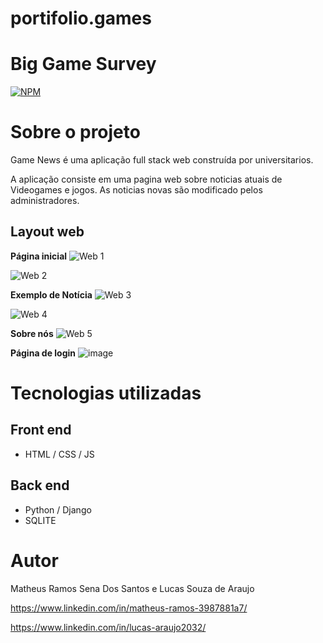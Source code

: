 # portifolio.games
# Big Game Survey 
[![NPM](https://img.shields.io/npm/l/react)](https://github.com/matheussena27/portifolio.games/blob/main/LICENSE) 

# Sobre o projeto

Game News é uma aplicação full stack web construída por universitarios.

A aplicação consiste em uma pagina web sobre noticias atuais de Videogames e jogos. As noticias novas são modificado pelos administradores.

## Layout web

**Página inicial**
![Web 1](https://github.com/matheussena27/portifolio.games/blob/main/WEB_IMAGENS/Noticias.PNG)

![Web 2](https://github.com/matheussena27/portifolio.games/blob/main/WEB_IMAGENS/Noticias2.PNG)

**Exemplo de Notícia**
![Web 3](https://github.com/matheussena27/portifolio.games/blob/main/WEB_IMAGENS/Historia_Games.PNG)

![Web 4](https://github.com/matheussena27/portifolio.games/blob/main/WEB_IMAGENS/Historia_Games_2.PNG)

**Sobre nós**
![Web 5](https://github.com/matheussena27/portifolio.games/blob/main/WEB_IMAGENS/Sobre.PNG)

**Página de login**
![image](https://github.com/lucas-araujo20/portifolio.games/assets/146901361/92b7e904-42de-4102-946d-ddcfc6da58d2)


# Tecnologias utilizadas
## Front end
- HTML / CSS / JS

## Back end
- Python / Django
- SQLITE

# Autor

Matheus Ramos Sena Dos Santos e Lucas Souza de Araujo

https://www.linkedin.com/in/matheus-ramos-3987881a7/

https://www.linkedin.com/in/lucas-araujo2032/
